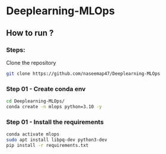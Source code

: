 # Deeplearning-MLOps


## How to run ?
### Steps:

Clone the repository
```bash
git clone https://github.com/naseemap47/Deeplearning-MLOps
```
### Step 01 - Create conda env
```bash
cd Deeplearning-MLOps/
conda create -n mlops python=3.10 -y
```

### Step 01 - Install the requirements
```bash
conda activate mlops
sudo apt install libpq-dev python3-dev
pip install -r requirements.txt
```

